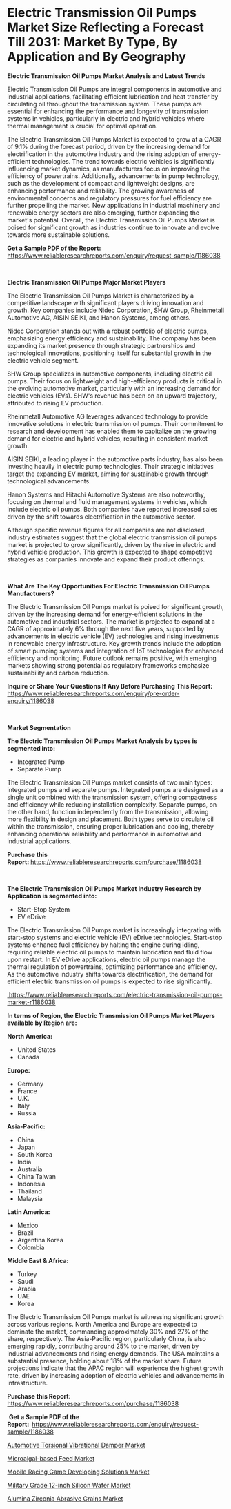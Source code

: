 <p><h1>Electric Transmission Oil Pumps Market Size Reflecting a Forecast Till 2031: Market By Type, By Application and By Geography</h1></p><p><strong>Electric Transmission Oil Pumps Market Analysis and Latest Trends</strong></p>
<p><p>Electric Transmission Oil Pumps are integral components in automotive and industrial applications, facilitating efficient lubrication and heat transfer by circulating oil throughout the transmission system. These pumps are essential for enhancing the performance and longevity of transmission systems in vehicles, particularly in electric and hybrid vehicles where thermal management is crucial for optimal operation.</p><p>The Electric Transmission Oil Pumps Market is expected to grow at a CAGR of 9.1% during the forecast period, driven by the increasing demand for electrification in the automotive industry and the rising adoption of energy-efficient technologies. The trend towards electric vehicles is significantly influencing market dynamics, as manufacturers focus on improving the efficiency of powertrains. Additionally, advancements in pump technology, such as the development of compact and lightweight designs, are enhancing performance and reliability. The growing awareness of environmental concerns and regulatory pressures for fuel efficiency are further propelling the market. New applications in industrial machinery and renewable energy sectors are also emerging, further expanding the market's potential. Overall, the Electric Transmission Oil Pumps Market is poised for significant growth as industries continue to innovate and evolve towards more sustainable solutions.</p></p>
<p><strong>Get a Sample PDF of the Report:&nbsp;</strong> <a href="https://www.reliableresearchreports.com/enquiry/request-sample/1186038?utm_campaign=9&utm_medium=2&utm_source=Github&utm_content=ia&utm_term=09122024&utm_id=electric-transmission-oil-pumps">https://www.reliableresearchreports.com/enquiry/request-sample/1186038</a></p>
<p>&nbsp;</p>
<p><strong>Electric Transmission Oil Pumps Major Market Players</strong></p>
<p><p>The Electric Transmission Oil Pumps Market is characterized by a competitive landscape with significant players driving innovation and growth. Key companies include Nidec Corporation, SHW Group, Rheinmetall Automotive AG, AISIN SEIKI, and Hanon Systems, among others.</p><p>Nidec Corporation stands out with a robust portfolio of electric pumps, emphasizing energy efficiency and sustainability. The company has been expanding its market presence through strategic partnerships and technological innovations, positioning itself for substantial growth in the electric vehicle segment.</p><p>SHW Group specializes in automotive components, including electric oil pumps. Their focus on lightweight and high-efficiency products is critical in the evolving automotive market, particularly with an increasing demand for electric vehicles (EVs). SHW's revenue has been on an upward trajectory, attributed to rising EV production.</p><p>Rheinmetall Automotive AG leverages advanced technology to provide innovative solutions in electric transmission oil pumps. Their commitment to research and development has enabled them to capitalize on the growing demand for electric and hybrid vehicles, resulting in consistent market growth.</p><p>AISIN SEIKI, a leading player in the automotive parts industry, has also been investing heavily in electric pump technologies. Their strategic initiatives target the expanding EV market, aiming for sustainable growth through technological advancements.</p><p>Hanon Systems and Hitachi Automotive Systems are also noteworthy, focusing on thermal and fluid management systems in vehicles, which include electric oil pumps. Both companies have reported increased sales driven by the shift towards electrification in the automotive sector.</p><p>Although specific revenue figures for all companies are not disclosed, industry estimates suggest that the global electric transmission oil pumps market is projected to grow significantly, driven by the rise in electric and hybrid vehicle production. This growth is expected to shape competitive strategies as companies innovate and expand their product offerings.</p></p>
<p>&nbsp;</p>
<p><strong>What Are The Key Opportunities For Electric Transmission Oil Pumps Manufacturers?</strong></p>
<p><p>The Electric Transmission Oil Pumps market is poised for significant growth, driven by the increasing demand for energy-efficient solutions in the automotive and industrial sectors. The market is projected to expand at a CAGR of approximately 6% through the next five years, supported by advancements in electric vehicle (EV) technologies and rising investments in renewable energy infrastructure. Key growth trends include the adoption of smart pumping systems and integration of IoT technologies for enhanced efficiency and monitoring. Future outlook remains positive, with emerging markets showing strong potential as regulatory frameworks emphasize sustainability and carbon reduction.</p></p>
<p><strong>Inquire or Share Your Questions If Any Before Purchasing This Report:</strong> <a href="https://www.reliableresearchreports.com/enquiry/pre-order-enquiry/1186038?utm_campaign=9&utm_medium=2&utm_source=Github&utm_content=ia&utm_term=09122024&utm_id=electric-transmission-oil-pumps">https://www.reliableresearchreports.com/enquiry/pre-order-enquiry/1186038</a></p>
<p>&nbsp;</p>
<p><strong>Market Segmentation</strong></p>
<p><strong>The Electric Transmission Oil Pumps Market Analysis by types is segmented into:</strong></p>
<p><ul><li>Integrated Pump</li><li>Separate Pump</li></ul></p>
<p><p>The Electric Transmission Oil Pumps market consists of two main types: integrated pumps and separate pumps. Integrated pumps are designed as a single unit combined with the transmission system, offering compactness and efficiency while reducing installation complexity. Separate pumps, on the other hand, function independently from the transmission, allowing more flexibility in design and placement. Both types serve to circulate oil within the transmission, ensuring proper lubrication and cooling, thereby enhancing operational reliability and performance in automotive and industrial applications.</p></p>
<p><strong>Purchase this Report:&nbsp;</strong><a href="https://www.reliableresearchreports.com/purchase/1186038?utm_campaign=9&utm_medium=2&utm_source=Github&utm_content=ia&utm_term=09122024&utm_id=electric-transmission-oil-pumps">https://www.reliableresearchreports.com/purchase/1186038</a></p>
<p>&nbsp;</p>
<p><strong>The Electric Transmission Oil Pumps Market Industry Research by Application is segmented into:</strong></p>
<p><ul><li>Start-Stop System</li><li>EV eDrive</li></ul></p>
<p><p>The Electric Transmission Oil Pumps market is increasingly integrating with start-stop systems and electric vehicle (EV) eDrive technologies. Start-stop systems enhance fuel efficiency by halting the engine during idling, requiring reliable electric oil pumps to maintain lubrication and fluid flow upon restart. In EV eDrive applications, electric oil pumps manage the thermal regulation of powertrains, optimizing performance and efficiency. As the automotive industry shifts towards electrification, the demand for efficient electric transmission oil pumps is expected to rise significantly.</p></p>
<p><a href="https://www.reliableresearchreports.com/electric-transmission-oil-pumps-market-r1186038?utm_campaign=9&utm_medium=2&utm_source=Github&utm_content=ia&utm_term=09122024&utm_id=electric-transmission-oil-pumps">&nbsp;https://www.reliableresearchreports.com/electric-transmission-oil-pumps-market-r1186038</a></p>
<p><strong>In terms of Region, the Electric Transmission Oil Pumps Market Players available by Region are:</strong></p>
<p>
    <p> <strong> North America: </strong>
        <ul>
            <li>United States</li>
            <li>Canada</li>
        </ul>
        </p> 
    <p> <strong> Europe: </strong>
        <ul>
            <li>Germany</li>
            <li>France</li>
            <li>U.K.</li>
            <li>Italy</li>
            <li>Russia</li>
        </ul>
        </p> 
    <p> <strong> Asia-Pacific: </strong>
        <ul>
            <li>China</li>
            <li>Japan</li>
            <li>South Korea</li>
            <li>India</li>
            <li>Australia</li>
            <li>China Taiwan</li>
            <li>Indonesia</li>
            <li>Thailand</li>
            <li>Malaysia</li>
        </ul>
        </p> 
    <p> <strong> Latin America: </strong>
        <ul>
            <li>Mexico</li>
            <li>Brazil</li>
            <li>Argentina Korea</li>
            <li>Colombia</li>
        </ul>
        </p> 
    <p> <strong> Middle East & Africa: </strong>
        <ul>
            <li>Turkey</li>
            <li>Saudi</li>
            <li>Arabia</li>
            <li>UAE</li>
            <li>Korea</li>
        </ul>
    </p>
    </p>
<p><p>The Electric Transmission Oil Pumps market is witnessing significant growth across various regions. North America and Europe are expected to dominate the market, commanding approximately 30% and 27% of the share, respectively. The Asia-Pacific region, particularly China, is also emerging rapidly, contributing around 25% to the market, driven by industrial advancements and rising energy demands. The USA maintains a substantial presence, holding about 18% of the market share. Future projections indicate that the APAC region will experience the highest growth rate, driven by increasing adoption of electric vehicles and advancements in infrastructure.</p></p>
<p><strong>Purchase this Report: </strong><a href="https://www.reliableresearchreports.com/purchase/1186038?utm_campaign=9&utm_medium=2&utm_source=Github&utm_content=ia&utm_term=09122024&utm_id=electric-transmission-oil-pumps">https://www.reliableresearchreports.com/purchase/1186038</a></p>
<p>&nbsp;<strong>Get a Sample PDF of the Report:&nbsp;&nbsp;</strong><a href="https://www.reliableresearchreports.com/enquiry/request-sample/1186038?utm_campaign=9&utm_medium=2&utm_source=Github&utm_content=ia&utm_term=09122024&utm_id=electric-transmission-oil-pumps">https://www.reliableresearchreports.com/enquiry/request-sample/1186038</a></p>
<p><strong></strong></p>
<p><p><a href="https://www.linkedin.com/pulse/compreh-proposis-fbaif?utm_campaign=9&utm_medium=2&utm_source=Github&utm_content=ia&utm_term=09122024&utm_id=electric-transmission-oil-pumps">Automotive Torsional Vibrational Damper Market</a></p><p><a href="https://github.com/SanjidaMahmud54/Market-Research-Report-List-1/blob/main/microalgal-based-feed-market.md?utm_campaign=9&utm_medium=2&utm_source=Github&utm_content=ia&utm_term=09122024&utm_id=electric-transmission-oil-pumps">Microalgal-based Feed Market</a></p><p><a href="https://www.linkedin.com/pulse/the-sympatico-insight-9odme?utm_campaign=9&utm_medium=2&utm_source=Github&utm_content=ia&utm_term=09122024&utm_id=electric-transmission-oil-pumps">Mobile Racing Game Developing Solutions Market</a></p><p><a href="https://www.linkedin.com/pulse/military-grade-12-inch-silicon-wafer-market-deployment-global-wmjlf?utm_campaign=9&utm_medium=2&utm_source=Github&utm_content=ia&utm_term=09122024&utm_id=electric-transmission-oil-pumps">Military Grade 12-inch Silicon Wafer Market</a></p><p><a href="https://github.com/hgf64gh/Market-Research-Report-List-1/blob/main/alumina-zirconia-abrasive-grains-market.md?utm_campaign=9&utm_medium=2&utm_source=Github&utm_content=ia&utm_term=09122024&utm_id=electric-transmission-oil-pumps">Alumina Zirconia Abrasive Grains Market</a></p></p>